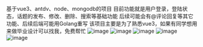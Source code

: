 基于vue3、antdv、node、mongodb的项目
目前功能就是用户登录，登陆状态，话题的发布、修改、删除、搜索等基础功能
后续可能会有@评论回复等其它功能、后续后端可能用Golang重写
该项目主要是为了熟悉vue3，如果有同学想用来做毕业设计可以找我，免费帮忙
![image](https://github.com/MrMa98/forum-website/assets/73485208/401a2d49-dbba-4104-84d7-cd54a37b7cb3)
![image](https://github.com/MrMa98/forum-website/assets/73485208/dd3ea58d-c048-441b-908b-fd8eaeb00347)
![image](https://github.com/MrMa98/forum-website/assets/73485208/42b59785-dbfd-4802-b9fc-18c1e8b47c7c)
![image](https://github.com/MrMa98/forum-website/assets/73485208/3788699c-b65b-4b47-bcc5-c10b28cccde3)
![image](https://github.com/MrMa98/forum-website/assets/73485208/13657cb4-a6eb-4115-9b04-d7afe37221cf)





